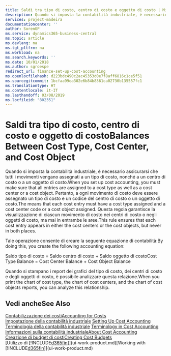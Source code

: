 ```yaml
---
title: Saldi tra tipo di costo, centro di costo e oggetto di costo | Microsoft Docs
description: Quando si imposta la contabilità industriale, è necessario assicurarsi che tutti i movimenti vengano assegnati a un tipo di costo, nonché a un centro di costo o a un oggetto di costo. Pertanto, a ogni movimento di costo deve essere assegnato un tipo di costo e un codice del centro di costo o un oggetto di costo. Questa regola garantisce la visualizzazione di ciascun movimento di costo nei centri di costo o negli oggetti di costo, ma mai in entrambe le aree.
services: project-madeira
documentationcenter: ''
author: SorenGP
ms.service: dynamics365-business-central
ms.topic: article
ms.devlang: na
ms.tgt_pltfrm: na
ms.workload: na
ms.search.keywords: ''
ms.date: 10/01/2018
ms.author: sgroespe
redirect_url: finance-set-up-cost-accounting
ms.openlocfilehash: d223bdc490c2ac45353d0e7f8aff6816c1ce5f51
ms.sourcegitcommit: 1bcfaa99ea302e6b84b8361ca02730b135557fc1
ms.translationtype: HT
ms.contentlocale: it-IT
ms.lasthandoff: 03/08/2019
ms.locfileid: "802351"
---
```

# <a name="balances-between-cost-type-cost-center-and-cost-object"></a><span data-ttu-id="a4bc9-105">Saldi tra tipo di costo, centro di costo e oggetto di costo</span><span class="sxs-lookup"><span data-stu-id="a4bc9-105">Balances Between Cost Type, Cost Center, and Cost Object</span></span>
<span data-ttu-id="a4bc9-106">Quando si imposta la contabilità industriale, è necessario assicurarsi che tutti i movimenti vengano assegnati a un tipo di costo, nonché a un centro di costo o a un oggetto di costo.</span><span class="sxs-lookup"><span data-stu-id="a4bc9-106">When you set up cost accounting, you must make sure that all entries are assigned to a cost type as well as a cost center or a cost object.</span></span> <span data-ttu-id="a4bc9-107">Pertanto, a ogni movimento di costo deve essere assegnato un tipo di costo e un codice del centro di costo o un oggetto di costo.</span><span class="sxs-lookup"><span data-stu-id="a4bc9-107">The means that each cost entry must have a cost type assigned and a cost center code or a cost object assigned.</span></span> <span data-ttu-id="a4bc9-108">Questa regola garantisce la visualizzazione di ciascun movimento di costo nei centri di costo o negli oggetti di costo, ma mai in entrambe le aree.</span><span class="sxs-lookup"><span data-stu-id="a4bc9-108">This rule ensures that each cost entry appears in either the cost centers or the cost objects, but never in both places.</span></span>  

 <span data-ttu-id="a4bc9-109">Tale operazione consente di creare la seguente equazione di contabilità:</span><span class="sxs-lookup"><span data-stu-id="a4bc9-109">By doing this, you create the following accounting equation:</span></span>  

 <span data-ttu-id="a4bc9-110">Saldo tipo di costo = Saldo centro di costo + Saldo oggetto di costo</span><span class="sxs-lookup"><span data-stu-id="a4bc9-110">Cost Type Balance = Cost Center Balance + Cost Object Balance</span></span>  

 <span data-ttu-id="a4bc9-111">Quando si stampano i report dei grafici del tipo di costo, dei centri di costo e degli oggetti di costo, è possibile analizzare questa relazione.</span><span class="sxs-lookup"><span data-stu-id="a4bc9-111">When you print the chart of cost type, the chart of cost centers, and the chart of cost objects reports, you can analyze this relationship.</span></span>  

## <a name="see-also"></a><span data-ttu-id="a4bc9-112">Vedi anche</span><span class="sxs-lookup"><span data-stu-id="a4bc9-112">See Also</span></span>  
[<span data-ttu-id="a4bc9-113">Contabilizzazione dei costi</span><span class="sxs-lookup"><span data-stu-id="a4bc9-113">Accounting for Costs</span></span>](finance-manage-cost-accounting.md)  
 <span data-ttu-id="a4bc9-114">[Impostazione della contabilità industriale](finance-set-up-cost-accounting.md) </span><span class="sxs-lookup"><span data-stu-id="a4bc9-114">[Setting Up Cost Accounting](finance-set-up-cost-accounting.md) </span></span>  
 <span data-ttu-id="a4bc9-115">[Terminologia della contabilità industriale](finance-terminology-in-cost-accounting.md) </span><span class="sxs-lookup"><span data-stu-id="a4bc9-115">[Terminology in Cost Accounting](finance-terminology-in-cost-accounting.md) </span></span>  
 [<span data-ttu-id="a4bc9-116">Informazioni sulla contabilità industriale</span><span class="sxs-lookup"><span data-stu-id="a4bc9-116">About Cost Accounting</span></span>](finance-about-cost-accounting.md)  
 [<span data-ttu-id="a4bc9-117">Creazione di budget di costi</span><span class="sxs-lookup"><span data-stu-id="a4bc9-117">Creating Cost Budgets</span></span>](finance-create-cost-budgets.md)  
 <span data-ttu-id="a4bc9-118">[Utilizzo di [!INCLUDE[d365fin](includes/d365fin_md.md)]](ui-work-product.md)</span><span class="sxs-lookup"><span data-stu-id="a4bc9-118">[Working with [!INCLUDE[d365fin](includes/d365fin_md.md)]](ui-work-product.md)</span></span>
